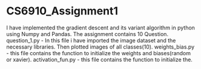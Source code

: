 # CS6910_Assignment1
I have implemented the gradient descent and its variant algorithm in python using Numpy and Pandas.
The assignment contains 10 Question.
question_1.py - In this file i have imported the image dataset and the necessary libraries. Then plotted images of all classes(10).
weights_bias.py - this file contains the function to initialize the weights and biases(random or xavier).
activation_fun.py - this file contains the function to initialize the.
  
